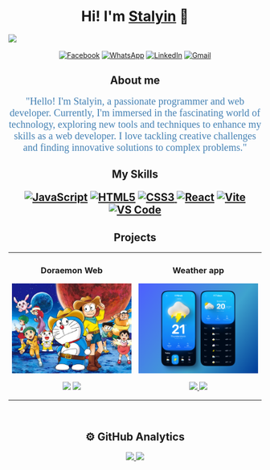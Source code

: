 <div align="center">
<h1 align="center">Hi! I'm <a href="https://cristianpenaportfolio.netlify.app/">Stalyin</a> 👋</h1>
</div>
<img src="banner.svg">

<div align="center">

[![Facebook](https://img.shields.io/badge/Facebook-%231877F2.svg?style=for-the-badge&logo=Facebook&logoColor=white)](https://www.facebook.com/Stalyin)
[![WhatsApp](https://img.shields.io/badge/WhatsApp-25D366?style=for-the-badge&logo=whatsapp&logoColor=white)](https://wa.me/+593988205633?text=Hola!) [![LinkedIn](https://img.shields.io/badge/linkedin-%230077B5.svg?style=for-the-badge&logo=linkedin&logoColor=white)](https://www.linkedin.com/in/Stalyin) [![Gmail](https://img.shields.io/badge/Gmail-D14836?style=for-the-badge&logo=gmail&logoColor=white)](https://mail.google.com/mail/?view=cm&fs=1&to=stalyin16ac@gmail.com&su=Linkedin&body=Hola%20Stalyin)


</div>

<div align= "center">
<h2 align= "center">About me</h2>

<p align="center">
  <span style="font-family:Verdana; font-size:20px; color:#4682B4;">
    "Hello! I'm Stalyin, a passionate programmer and web developer. Currently, I'm immersed in the fascinating world of technology, exploring new tools and techniques to enhance my skills as a web developer. I love tackling creative challenges and finding innovative solutions to complex problems."
  </span>
</p>


<h2>My Skills
<p align="center">

<a href="https://developer.mozilla.org/en-US/docs/Web/JavaScript" target="_blank" rel="noreferrer"><img src="https://raw.githubusercontent.com/danielcranney/readme-generator/main/public/icons/skills/javascript-colored.svg" width="36" height="36" alt="JavaScript" /></a> <a href="https://developer.mozilla.org/en-US/docs/Glossary/HTML5" target="_blank" rel="noreferrer"><img src="https://raw.githubusercontent.com/danielcranney/readme-generator/main/public/icons/skills/html5-colored.svg" width="36" height="36" alt="HTML5" /></a> <a href="https://www.w3.org/TR/CSS/#css" target="_blank" rel="noreferrer"><img src="https://raw.githubusercontent.com/danielcranney/readme-generator/main/public/icons/skills/css3-colored.svg" width="36" height="36" alt="CSS3" /> </a><a href="https://reactjs.org/" target="_blank" rel="noreferrer"><img src="https://raw.githubusercontent.com/danielcranney/readme-generator/main/public/icons/skills/react-colored.svg" width="36" height="36" alt="React" /></a> <a href="https://vitejs.dev/" target="_blank" rel="noreferrer"><img src="https://raw.githubusercontent.com/danielcranney/readme-generator/main/public/icons/skills/vite-colored.svg" width="36" height="36" alt="Vite" /></a> <a href="https://code.visualstudio.com/" target="_blank" rel="noreferrer"><img src="https://raw.githubusercontent.com/danielcranney/readme-generator/main/public/icons/skills/visualstudiocode.svg" width="36" height="36" alt="VS Code" /></a>

</p>

</h2>

</div>
<h2 align= "center">Projects</h2>
<table>
<tr>
<td width="50%">
<h3 align="center">Doraemon Web</h3>
<div align="center">
<a href="https://doraemonpeliculas.netlify.app/" target="_blank"><img src="doraemon.webp" width="400" alt="Curso básico android"></a>
<p><a href="https://github.com/Stalyin/DoraemonWeb" target="_blank">
<img src="https://img.shields.io/badge/CÓDIGO-ff9?style=for-the-badge&logo=github&logoColor=black"></a>
<a href="https://doraemonpeliculas.netlify.app/" target="_blank">
<img src="https://img.shields.io/badge/-Visualizar-green?style=for-the-badge&color=fbfc40">
</a>
</p>
</div>

</td>
<td width="50%">

<h3 align="center">Weather app</h3>
<div align="center">                                       
<a href="https://weatherappcode.netlify.app/" target="_blank"><img src="clima.png" width="400"  alt="Curso arquitectura MVVM"></a>
<br>
<p>
<a href="https://github.com/Stalyin/Weather-app" target="_blank">
<img src="https://img.shields.io/badge/C%C3%93DIGO-80ffaa?style=for-the-badge&logo=github&logoColor=black">
</a>
<a href="https://weatherappcode.netlify.app/" target="_blank">
<img src="https://img.shields.io/badge/-Visualizar-green?style=for-the-badge&color=3fFD7f">
</a>
</p>

</div>                                                             
</table>                                                                                 
</div>
<br>

<h2 align= "center">⚙️ GitHub Analytics</h2>
<p align="center">
<a href="https://github.com/Stalyin">
  <img height="180em" src="https://github-readme-stats-eight-theta.vercel.app/api?username=Stalyin&show_icons=true&theme=algolia&include_all_commits=true&count_private=true"/>
  <img height="180em" src="https://github-readme-stats-eight-theta.vercel.app/api/top-langs/?username=Stalyin&layout=compact&langs_count=8&theme=algolia"/>
</a>
